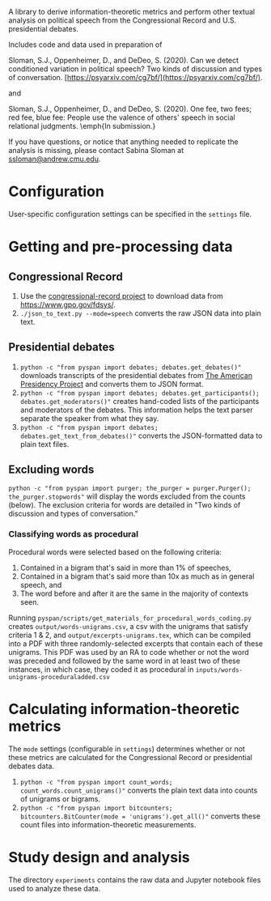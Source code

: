 A library to derive information-theoretic metrics and perform other textual analysis on political speech from the Congressional Record and U.S. presidential debates.

Includes code and data used in preparation of

Sloman, S.J., Oppenheimer, D., and DeDeo, S. (2020). Can we detect conditioned variation in political speech? Two kinds of discussion and types of conversation. [https://psyarxiv.com/cg7bf/](https://psyarxiv.com/cg7bf/).

and

Sloman, S.J., Oppenheimer, D., and DeDeo, S. (2020). One fee, two fees; red fee, blue fee: People use the valence of others' speech in social relational judgments. \emph{In submission.}

If you have questions, or notice that anything needed to replicate the analysis is missing, please contact Sabina Sloman at ssloman@andrew.cmu.edu.

# Configuration

User-specific configuration settings can be specified in the `settings` file.

# Getting and pre-processing data

## Congressional Record

1. Use the [congressional-record project](https://github.com/unitedstates/congressional-record) to download data from <https://www.gpo.gov/fdsys/>.
2. `./json_to_text.py --mode=speech` converts the raw JSON data into plain text.

## Presidential debates

1. `python -c "from pyspan import debates; debates.get_debates()"` downloads transcripts of the presidential debates from [The American Presidency Project](http://www.presidency.ucsb.edu/debates.php) and converts them to JSON format.
2. `python -c "from pyspan import debates; debates.get_participants(); debates.get_moderators()"` creates hand-coded lists of the participants and moderators of the debates. This information helps the text parser separate the speaker from what they say.
3. `python -c "from pyspan import debates; debates.get_text_from_debates()"` converts the JSON-formatted data to plain text files.

## Excluding words

`python -c "from pyspan import purger; the_purger = purger.Purger(); the_purger.stopwords"` will display the words excluded from the counts (below). The exclusion criteria for words are detailed in "Two kinds of discussion and types of conversation."

### Classifying words as procedural

Procedural words were selected based on the following criteria:
1. Contained in a bigram that's said in more than 1% of speeches,
2. Contained in a bigram that's said more than 10x as much as in general speech, and
3. The word before and after it are the same in the majority of contexts seen.

Running `pyspan/scripts/get_materials_for_procedural_words_coding.py` creates `output/words-unigrams.csv`, a csv with the unigrams that satisfy criteria 1 & 2, and `output/excerpts-unigrams.tex`, which can be compiled into a PDF with three randomly-selected excerpts that contain each of these unigrams. This PDF was used by an RA to code whether or not the word was preceded and followed by the same word in at least two of these instances, in which case, they coded it as procedural in `inputs/words-unigrams-proceduraladded.csv`

# Calculating information-theoretic metrics

The `mode` settings (configurable in `settings`) determines whether or not these metrics are calculated for the Congressional Record or presidential debates data.

1. `python -c "from pyspan import count_words; count_words.count_unigrams()"` converts the plain text data into counts of unigrams or bigrams.
2. `python -c "from pyspan import bitcounters; bitcounters.BitCounter(mode = 'unigrams').get_all()"` converts these count files into information-theoretic measurements.

# Study design and analysis

The directory `experiments` contains the raw data and Jupyter notebook files used to analyze these data.
